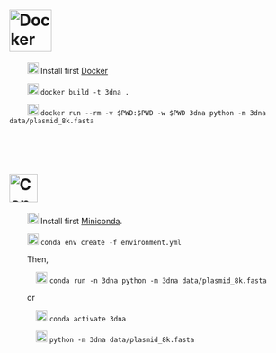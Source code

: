 # <img src="https://www.docker.com/sites/default/files/d8/styles/role_icon/public/2019-07/horizontal-logo-monochromatic-white.png?itok=SBlK2TGU" alt="Docker Logo" height="75"/>
&nbsp;&nbsp;&nbsp;&nbsp;&nbsp;&nbsp;&nbsp;&nbsp;<img src="https://www.nicepng.com/png/full/506-5068487_open-install-png-logo.png" alt="Install" height="20"/> Install first [Docker](https://docs.docker.com/get-docker/)

&nbsp;&nbsp;&nbsp;&nbsp;&nbsp;&nbsp;&nbsp;&nbsp;<img src="https://www.nicepng.com/png/full/506-5068487_open-install-png-logo.png" alt="Install" height="20"/> `docker build -t 3dna .`

&nbsp;&nbsp;&nbsp;&nbsp;&nbsp;&nbsp;&nbsp;&nbsp;<img src="https://icon-library.com/images/play-icon-white-png/play-icon-white-png-26.jpg" alt="Run" height="20"/> `docker run --rm -v $PWD:$PWD -w $PWD 3dna python -m 3dna data/plasmid_8k.fasta`

<br/>
<br/>

# <img src="https://upload.wikimedia.org/wikipedia/commons/e/ea/Conda_logo.svg" alt="Conda Logo" height="50"/>
&nbsp;&nbsp;&nbsp;&nbsp;&nbsp;&nbsp;&nbsp;&nbsp;<img src="https://www.nicepng.com/png/full/506-5068487_open-install-png-logo.png" alt="Install" height="20"/> Install first [Miniconda](https://docs.conda.io/en/latest/miniconda.html).

&nbsp;&nbsp;&nbsp;&nbsp;&nbsp;&nbsp;&nbsp;&nbsp;<img src="https://www.nicepng.com/png/full/506-5068487_open-install-png-logo.png" alt="Install" height="20"/> `conda env create -f environment.yml`

&nbsp;&nbsp;&nbsp;&nbsp;&nbsp;&nbsp;&nbsp;&nbsp;Then,

&nbsp;&nbsp;&nbsp;&nbsp;&nbsp;&nbsp;&nbsp;&nbsp;&nbsp;&nbsp;&nbsp;&nbsp;<img src="https://icon-library.com/images/play-icon-white-png/play-icon-white-png-26.jpg" alt="Run" height="20"/> `conda run -n 3dna python -m 3dna data/plasmid_8k.fasta`

&nbsp;&nbsp;&nbsp;&nbsp;&nbsp;&nbsp;&nbsp;&nbsp;or

&nbsp;&nbsp;&nbsp;&nbsp;&nbsp;&nbsp;&nbsp;&nbsp;&nbsp;&nbsp;&nbsp;&nbsp;<img src="https://icon-library.com/images/play-icon-white-png/play-icon-white-png-26.jpg" alt="Run" height="20"/> `conda activate 3dna`

&nbsp;&nbsp;&nbsp;&nbsp;&nbsp;&nbsp;&nbsp;&nbsp;&nbsp;&nbsp;&nbsp;&nbsp;<img src="https://icon-library.com/images/play-icon-white-png/play-icon-white-png-26.jpg" alt="Run" height="20"/> `python -m 3dna data/plasmid_8k.fasta`
